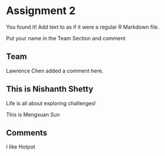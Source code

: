 # Assignment 2

You found it!  Add text to as if it were a regular R Markdown file.

Put your name in the Team Section and comment

## Team

Lawrence Chen added a comment here.

## This is Nishanth Shetty 
Life is all about exploring challenges!

This is Mengxuan Sun

## Comments
I like Hotpot 

